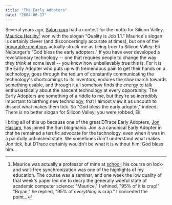 ```yaml
---
title: "The Early Adopters"
date: "2004-06-17"
---
```


Several years ago, [Salon.com](http://www.salon.com) had a contest for the motto for Silicon Valley. [Maurice Herlihy](http://cs.brown.edu/people/faculty/mph.html)[^1] won with the slogan "Quality is Job 1.1." Maurice's slogan is certainly clever (and disconcertingly accurate at times), but one of the [honorable mentions](http://grove.cs.jmu.edu/groverf/humor/siliconvalley.html) actually struck me as being truer to Silicon Valley: Eli Neiburger's "God bless the early adopters." If you have ever developed a revolutionary technology -- one that requires people to change the way they _think_ at some level -- you know how unbelievably true this is. For it is the Early Adopter who puts up with tremendous pain to get their hands on a technology, goes through the tedium of constantly communicating the technology's shortcomings to its inventors, endures the slow march towards something usable, and through it all somehow finds the energy to talk enthusiastically about the nascent technology at every opportunity. The Early Adopters are something of a riddle to me, but they're so incredibly important to birthing new technology, that I almost view it as uncouth to dissect what makes them tick. So "God bless the early adopter," indeed. There is no better slogan for Silicon Valley; you were robbed, Eli.  
  
I bring all of this up because one of the great DTrace Early Adopters, [Jon Haslam](http://blogs.sun.com/jonh), has joined the Sun blogmania. Jon is a canonical Early Adopter in that he remained a terrific advocate for the technology, even when it was in a painfully unfinished state. We sometimes don't understand what makes Jon tick, but DTrace certainly wouldn't be what it is without him; God bless him...  

[^1]: Maurice was actually a professor of mine at [school](http://cs.brown.edu); his course on lock- and wait-free synchronization was one of the highlights of my education. The course was a seminar, and one week the low quality of that week's paper led me to decry the generally woeful state of academic computer science: "Maurice," I whined, "95% of it is crap!" "Bryan," he replied, "95% of _everything_ is crap." I conceded the point...
